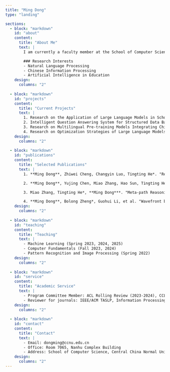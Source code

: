 ```yaml
---
title: "Ming Dong"
type: "landing"

sections:
  - block: "markdown"
    id: "about"
    content:
      title: "About Me"
      text: |
        I am currently a faculty member at the School of Computer Science, Central China Normal University (CCNU). I received my Ph.D. in Computer Software and Theory from Huazhong University of Science and Technology in September 2021. My research interests include Natural Language Processing, Chinese Information Processing, and AI in Education.

        ### Research Interests
        - Natural Language Processing
        - Chinese Information Processing
        - Artificial Intelligence in Education
    design:
      columns: "2"
  
  - block: "markdown"
    id: "projects"
    content:
      title: "Current Projects"
      text: |
        1. Research on the Application of Large Language Models in School Education and Teaching (National Language Committee Project, 2025-2026)
        2. Intelligent Question Answering System for Structured Data Based on Large Models (Industry Collaboration, 2025-2026)
        3. Research on Multilingual Pre-training Models Integrating Chinese Rich Semantic Knowledge (China Postdoctoral Science Foundation, 2024-2026)
        4. Research on Optimization Strategies of Large Language Models Driven by Chinese Rich Semantics (Hubei Natural Science Foundation Youth Project, 2023-2025)
    design:
      columns: "2"
  
  - block: "markdown"
    id: "publications"
    content:
      title: "Selected Publications"
      text: |
        1. **Ming Dong**, Zhiwei Cheng, Changyin Luo, Tingting He*. "Retrieval-Augmented Generation for Large Language Model based Few-shot Chinese Spell Checking." COLING 2025.

        2. **Ming Dong**, Yujing Chen, Miao Zhang, Hao Sun, Tingting He*. "Rich Semantic Knowledge Enhanced Large Language Models for Few-shot Chinese Spell Checking." ACL Findings 2024.

        3. Miao Zhang, Tingting He*, **Ming Dong***. "Meta-path Reasoning of Knowledge Graph for Commonsense Question Answering." Frontiers of Computer Science, 2024.

        4. **Ming Dong**, Bolong Zheng*, Guohui Li, et al. "Wavefront based Multiple Rumor Sources Identification by Multi-Task Learning." IEEE Transactions on Emerging Topics in Computational Intelligence, 2022.
    design:
      columns: "2"
  
  - block: "markdown"
    id: "teaching"
    content:
      title: "Teaching"
      text: |
        - Machine Learning (Spring 2023, 2024, 2025)
        - Computer Fundamentals (Fall 2023, 2024)
        - Pattern Recognition and Image Processing (Spring 2022)
    design:
      columns: "2"
  
  - block: "markdown"
    id: "service"
    content:
      title: "Academic Service"
      text: |
        - Program Committee Member: ACL Rolling Review (2023-2024), CCL2024, IJCNN2024, BIGDATA2023
        - Reviewer for journals: IEEE/ACM TASLP, Information Processing & Management
    design:
      columns: "2"
  
  - block: "markdown"
    id: "contact"
    content:
      title: "Contact"
      text: |
        - Email: dongming@ccnu.edu.cn
        - Office: Room 7065, Nanhu Complex Building
        - Address: School of Computer Science, Central China Normal University, Wuhan, China
    design:
      columns: "2"
---
```

